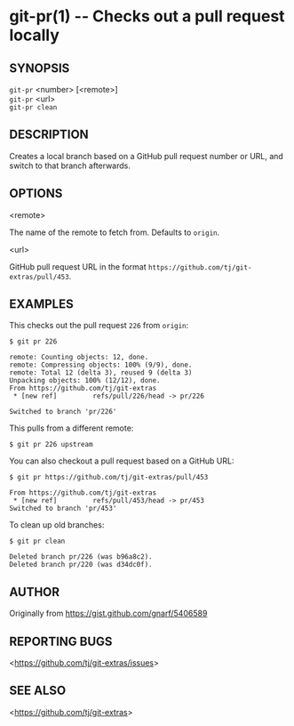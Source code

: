 git-pr(1) -- Checks out a pull request locally
=================================

## SYNOPSIS

`git-pr` &lt;number&gt; [&lt;remote&gt;]<br>
`git-pr` &lt;url&gt;<br>
`git-pr clean`

## DESCRIPTION

  Creates a local branch based on a GitHub pull request number or URL, and
  switch to that branch afterwards.

## OPTIONS

  &lt;remote&gt;

  The name of the remote to fetch from. Defaults to `origin`.

  &lt;url&gt;

  GitHub pull request URL in the format `https://github.com/tj/git-extras/pull/453`.

## EXAMPLES

This checks out the pull request `226` from `origin`:

    $ git pr 226

    remote: Counting objects: 12, done.
    remote: Compressing objects: 100% (9/9), done.
    remote: Total 12 (delta 3), reused 9 (delta 3)
    Unpacking objects: 100% (12/12), done.
    From https://github.com/tj/git-extras
     * [new ref]         refs/pull/226/head -> pr/226

    Switched to branch 'pr/226'

This pulls from a different remote:

    $ git pr 226 upstream

You can also checkout a pull request based on a GitHub URL:

    $ git pr https://github.com/tj/git-extras/pull/453

    From https://github.com/tj/git-extras
     * [new ref]         refs/pull/453/head -> pr/453
    Switched to branch 'pr/453'

To clean up old branches:

    $ git pr clean
  
    Deleted branch pr/226 (was b96a8c2).
    Deleted branch pr/220 (was d34dc0f).

## AUTHOR

Originally from https://gist.github.com/gnarf/5406589

## REPORTING BUGS

&lt;<https://github.com/tj/git-extras/issues>&gt;

## SEE ALSO

&lt;<https://github.com/tj/git-extras>&gt;
